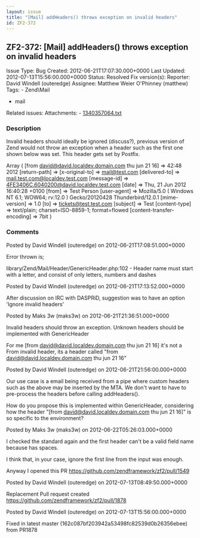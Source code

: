 ```yaml
---
layout: issue
title: "[Mail] addHeaders() throws exception on invalid headers"
id: ZF2-372
---
```


ZF2-372: [Mail] addHeaders() throws exception on invalid headers
----------------------------------------------------------------

 Issue Type: Bug Created: 2012-06-21T17:07:30.000+0000 Last Updated: 2012-07-13T15:56:00.000+0000 Status: Resolved Fix version(s): 
 Reporter:  David Windell (outeredge)  Assignee:  Matthew Weier O'Phinney (matthew)  Tags: - Zend\\Mail
- mail
 
 Related issues: 
 Attachments: - [1340357064.txt](/issues/secure/attachment/15141/1340357064.txt)
 
### Description

Invalid headers should ideally be ignored (discuss?), previous version of Zend would not throw an exception when a header such as the first one shown below was set. This header gets set by Postfix.

Array ( [from david@david.localdev.domain.com thu jun 21 16] => 42:48 2012 [return-path] => [x-original-to] => mail@test.com [delivered-to] => mail.test.com@localdev.test.com [message-id] => [4FE3406C.6040200@david.localdev.test.com](mailto:4FE3406C.6040200@david.localdev.test.com) [date] => Thu, 21 Jun 2012 16:40:28 +0100 [from] => Test Person [user-agent] => Mozilla/5.0 ( Windows NT 6.1; WOW64; rv:12.0 ) Gecko/20120428 Thunderbird/12.0.1 [mime-version] => 1.0 [to] => tickets@test.test.com [subject] => Test [content-type] => text/plain; charset=ISO-8859-1; format=flowed [content-transfer-encoding] => 7bit )

 

 

### Comments

Posted by David Windell (outeredge) on 2012-06-21T17:08:51.000+0000

Error thrown is;

library/Zend/Mail/Header/GenericHeader.php:102 - Header name must start with a letter, and consist of only letters, numbers and dashes

 

 

Posted by David Windell (outeredge) on 2012-06-21T17:13:52.000+0000

After discussion on IRC with DASPRiD, suggestion was to have an option 'Ignore invalid headers'

 

 

Posted by Maks 3w (maks3w) on 2012-06-21T21:36:51.000+0000

Invalid headers should throw an exception. Unknown headers should be implemented with GenericHeader

For me [from david@david.localdev.domain.com thu jun 21 16] it's not a From invalid header, its a header called "from david@david.localdev.domain.com thu jun 21 16"

 

 

Posted by David Windell (outeredge) on 2012-06-21T21:56:00.000+0000

Our use case is a email being received from a pipe where custom headers such as the above may be inserted by the MTA. We don't want to have to pre-process the headers before calling addHeaders().

How do you propose this is implemented within GenericHeader, considering how the header "[from david@david.localdev.domain.com thu jun 21 16]" is so specific to the environment?

 

 

Posted by Maks 3w (maks3w) on 2012-06-22T05:26:03.000+0000

I checked the standard again and the first header can't be a valid field name because has spaces.

I think that, in your case, ignore the first line from the input was enough.

Anyway I opened this PR <https://github.com/zendframework/zf2/pull/1549>

 

 

Posted by David Windell (outeredge) on 2012-07-13T08:49:50.000+0000

Replacement Pull request created <https://github.com/zendframework/zf2/pull/1878>

 

 

Posted by David Windell (outeredge) on 2012-07-13T15:56:00.000+0000

Fixed in latest master (162c087bf203942a53498fc82539d0b26356ebee) from PR1878

 

 